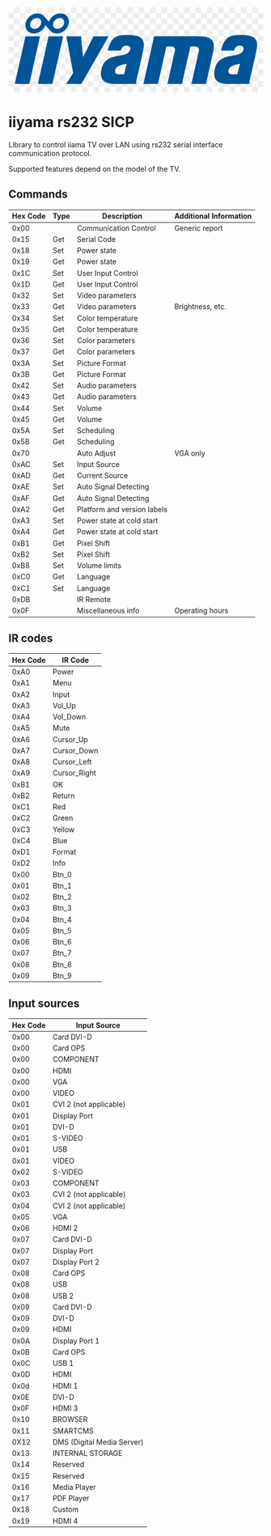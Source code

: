 ![logo](https://github.com/home-assistant/brands/blob/master/custom_integrations/iiyama_sicp/logo.png?raw=true)

# iiyama rs232 SICP

Library to control iiama TV over LAN using rs232 serial interface communication protocol.

Supported features depend on the model of the TV.

## Commands

| Hex Code | Type | Description                 | Additional Information |
|----------|------|-----------------------------|------------------------|
| 0x00     |      | Communication Control       | Generic report         |
| 0x15     | Get  | Serial Code                 |                        |
| 0x18     | Set  | Power state                 |                        |
| 0x19     | Get  | Power state                 |                        |
| 0x1C     | Set  | User Input Control          |                        |
| 0x1D     | Get  | User Input Control          |                        |
| 0x32     | Set  | Video parameters            |                        |
| 0x33     | Get  | Video parameters            | Brightness, etc.       |
| 0x34     | Set  | Color temperature           |                        |
| 0x35     | Get  | Color temperature           |                        |
| 0x36     | Set  | Color parameters            |                        |
| 0x37     | Get  | Color parameters            |                        |
| 0x3A     | Set  | Picture Format              |                        |
| 0x3B     | Get  | Picture Format              |                        |
| 0x42     | Set  | Audio parameters            |                        |
| 0x43     | Get  | Audio parameters            |                        |
| 0x44     | Set  | Volume                      |                        |
| 0x45     | Get  | Volume                      |                        |
| 0x5A     | Set  | Scheduling                  |                        |
| 0x5B     | Get  | Scheduling                  |                        |
| 0x70     |      | Auto Adjust                 | VGA only               |
| 0xAC     | Set  | Input Source                |                        |
| 0xAD     | Get  | Current Source              |                        |
| 0xAE     | Set  | Auto Signal Detecting       |                        |
| 0xAF     | Get  | Auto Signal Detecting       |                        |
| 0xA2     | Get  | Platform and version labels |                        |
| 0xA3     | Set  | Power state at cold start   |                        |
| 0xA4     | Get  | Power state at cold start   |                        |
| 0xB1     | Get  | Pixel Shift                 |                        |
| 0xB2     | Set  | Pixel Shift                 |                        |
| 0xB8     | Set  | Volume limits               |                        |
| 0xC0     | Get  | Language                    |                        |
| 0xC1     | Set  | Language                    |                        |
| 0xDB     |      | IR Remote                   |                        |
| 0x0F     |      | Miscellaneous info          | Operating hours        |

## IR codes

| Hex Code | IR Code      |
|----------|--------------|
| 0xA0     | Power        |
| 0xA1     | Menu         |
| 0xA2     | Input        |
| 0xA3     | Vol_Up       |
| 0xA4     | Vol_Down     |
| 0xA5     | Mute         |
| 0xA6     | Cursor_Up    |
| 0xA7     | Cursor_Down  |
| 0xA8     | Cursor_Left  |
| 0xA9     | Cursor_Right |
| 0xB1     | OK           |
| 0xB2     | Return       |
| 0xC1     | Red          |
| 0xC2     | Green        |
| 0xC3     | Yellow       |
| 0xC4     | Blue         |
| 0xD1     | Format       |
| 0xD2     | Info         |
| 0x00     | Btn_0        |
| 0x01     | Btn_1        |
| 0x02     | Btn_2        |
| 0x03     | Btn_3        |
| 0x04     | Btn_4        |
| 0x05     | Btn_5        |
| 0x06     | Btn_6        |
| 0x07     | Btn_7        |
| 0x08     | Btn_8        |
| 0x09     | Btn_9        |

## Input sources

| Hex Code | Input Source               |
|----------|----------------------------|
| 0x00     | Card DVI-D                 |
| 0x00     | Card OPS                   |
| 0x00     | COMPONENT                  |
| 0x00     | HDMI                       |
| 0x00     | VGA                        |
| 0x00     | VIDEO                      |
| 0x01     | CVI 2 (not applicable)     |
| 0x01     | Display Port               |
| 0x01     | DVI-D                      |
| 0x01     | S-VIDEO                    |
| 0x01     | USB                        |
| 0x01     | VIDEO                      |
| 0x02     | S-VIDEO                    |
| 0x03     | COMPONENT                  |
| 0x03     | CVI 2 (not applicable)     |
| 0x04     | CVI 2 (not applicable)     |
| 0x05     | VGA                        |
| 0x06     | HDMI 2                     |
| 0x07     | Card DVI-D                 |
| 0x07     | Display Port               |
| 0x07     | Display Port 2             |
| 0x08     | Card OPS                   |
| 0x08     | USB                        |
| 0x08     | USB 2                      |
| 0x09     | Card DVI-D                 |
| 0x09     | DVI-D                      |
| 0x09     | HDMI                       |
| 0x0A     | Display Port 1             |
| 0x0B     | Card OPS                   |
| 0x0C     | USB 1                      |
| 0x0D     | HDMI                       |
| 0x0d     | HDMI 1                     |
| 0x0E     | DVI-D                      |
| 0x0F     | HDMI 3                     |
| 0x10     | BROWSER                    |
| 0x11     | SMARTCMS                   |
| 0X12     | DMS (Digital Media Server) |
| 0x13     | INTERNAL STORAGE           |
| 0x14     | Reserved                   |
| 0x15     | Reserved                   |
| 0x16     | Media Player               |
| 0x17     | PDF Player                 |
| 0x18     | Custom                     |
| 0x19     | HDMI 4                     |
